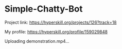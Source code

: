 # Simple-Chatty-Bot

Project link: https://hyperskill.org/projects/126?track=18

My profile: https://hyperskill.org/profile/159029848

Uploading demonstration.mp4…
